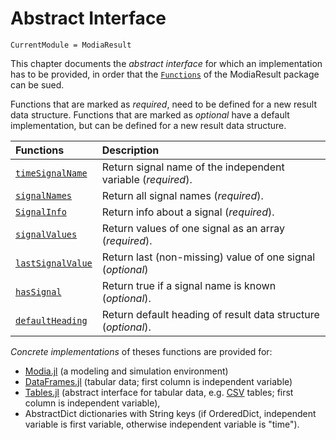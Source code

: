 # Abstract Interface

```@meta
CurrentModule = ModiaResult
```

This chapter documents the *abstract interface* for which an implementation has to be provided,
in order that the [`Functions`](@ref) of the ModiaResult package can be sued.

Functions that are marked as *required*, need to be defined for a new result data structure.
Functions that are marked as *optional* have a default implementation, but can be defined for 
a new result data structure.

| Functions                 | Description                                                   |
|:--------------------------|:--------------------------------------------------------------|
| [`timeSignalName`](@ref)  | Return signal name of the independent variable (*required*).  |
| [`signalNames`](@ref)     | Return all signal names (*required*).                         |
| [`SignalInfo`](@ref)      | Return info about a signal (*required*).                      |
| [`signalValues`](@ref)    | Return values of one signal as an array (*required*).         |
| [`lastSignalValue`](@ref) | Return last (non-missing) value of one signal (*optional*)    |
| [`hasSignal`](@ref)       | Return true if a signal name is known (*optional*).           |
| [`defaultHeading`](@ref)  | Return default heading of result data structure (*optional*). |


*Concrete implementations* of theses functions are provided for:

- [Modia.jl](https://github.com/ModiaSim/Modia.jl) (a modeling and simulation environment)
- [DataFrames.jl](https://github.com/JuliaData/DataFrames.jl) (tabular data; first column is independent variable)
- [Tables.jl](https://github.com/JuliaData/Tables.jl) (abstract interface for tabular data, e.g. [CSV](https://github.com/JuliaData/CSV.jl) tables; first column is independent variable),
- AbstractDict dictionaries with String keys (if OrderedDict, independent variable is first variable, otherwise independent variable is "time").

